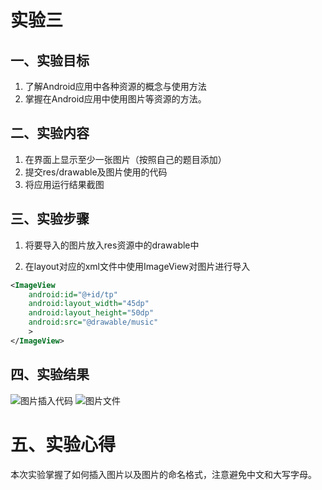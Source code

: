 # 实验三

## 一、实验目标 

1. 了解Android应用中各种资源的概念与使用方法
2. 掌握在Android应用中使用图片等资源的方法。

## 二、实验内容 

1. 在界面上显示至少一张图片（按照自己的题目添加）
2. 提交res/drawable及图片使用的代码
3. 将应用运行结果截图

## 三、实验步骤 

1. 将要导入的图片放入res资源中的drawable中

2. 在layout对应的xml文件中使用ImageView对图片进行导入
```xml
<ImageView
    android:id="@+id/tp"
    android:layout_width="45dp"
    android:layout_height="50dp"
    android:src="@drawable/music"
    >
</ImageView>
```

## 四、实验结果 

![图片插入代码](https://github.com/yesijie0216/android-labs-2020/blob/master/students/net1814080903136/image3.JPG)
![图片文件](https://github.com/yesijie0216/android-labs-2020/blob/master/students/net1814080903136/src/main/res/drawable/music.jpg)


# 五、实验心得 
本次实验掌握了如何插入图片以及图片的命名格式，注意避免中文和大写字母。
